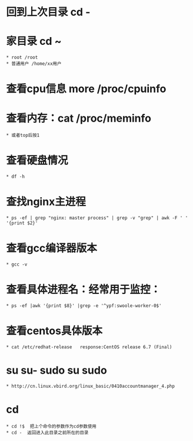 # 回到上次目录 cd -

# 家目录 cd ~
    * root /root
    * 普通用户 /home/xx用户

# 查看cpu信息 more /proc/cpuinfo

# 查看内存：cat /proc/meminfo
    * 或者top后按1

# 查看硬盘情况
    * df -h

# 查找nginx主进程
    * ps -ef | grep "nginx: master process" | grep -v "grep" | awk -F ' ' '{print $2}'
# 查看gcc编译器版本
    * gcc -v
# 查看具体进程名：经常用于监控：
    * ps -ef |awk '{print $8}' |grep -e '^ypf:swoole-worker-0$'

# 查看centos具体版本
    * cat /etc/redhat-release   response:CentOS release 6.7 (Final)
    
# su su- sudo su sudo
    * http://cn.linux.vbird.org/linux_basic/0410accountmanager_4.php
    
# cd
    * cd !$  把上个命令的参数作为cd参数使用
    * cd -  返回进入此目录之前所在的目录
        
    